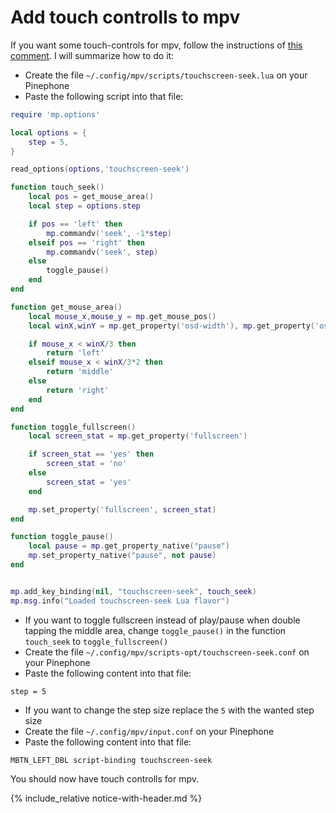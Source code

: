 # Add touch controlls to mpv

If you want some touch-controls for mpv, follow the instructions of [this comment](https://github.com/mpv-player/mpv/issues/6434#issuecomment-658174223). I will summarize how to do it:

* Create the file `~/.config/mpv/scripts/touchscreen-seek.lua` on your Pinephone
* Paste the following script into that file:

``` lua
require 'mp.options'

local options = {
    step = 5,
}

read_options(options,'touchscreen-seek')

function touch_seek()
    local pos = get_mouse_area()
    local step = options.step

    if pos == 'left' then
        mp.commandv('seek', -1*step)
    elseif pos == 'right' then
        mp.commandv('seek', step)
    else
        toggle_pause()
    end
end

function get_mouse_area()
    local mouse_x,mouse_y = mp.get_mouse_pos()
    local winX,winY = mp.get_property('osd-width'), mp.get_property('osd-height')

    if mouse_x < winX/3 then
        return 'left'
    elseif mouse_x < winX/3*2 then
        return 'middle'
    else
        return 'right'
    end
end

function toggle_fullscreen()
    local screen_stat = mp.get_property('fullscreen')

    if screen_stat == 'yes' then
        screen_stat = 'no'
    else
        screen_stat = 'yes'
    end

    mp.set_property('fullscreen', screen_stat)
end

function toggle_pause()
    local pause = mp.get_property_native("pause")
    mp.set_property_native("pause", not pause)
end


mp.add_key_binding(nil, "touchscreen-seek", touch_seek)
mp.msg.info("Loaded touchscreen-seek Lua flavor")
```

* If you want to toggle fullscreen instead of play/pause when double tapping the middle area, change `toggle_pause()` in the function `touch_seek` to `toggle_fullscreen()`
* Create the file `~/.config/mpv/scripts-opt/touchscreen-seek.conf` on your Pinephone
* Paste the following content into that file:

```
step = 5
```

* If you want to change the step size replace the `5` with the wanted step size
* Create the file `~/.config/mpv/input.conf` on your Pinephone
* Paste the following content into that file:

```
MBTN_LEFT_DBL script-binding touchscreen-seek
```

You should now have touch controlls for mpv.

{% include_relative notice-with-header.md %}
